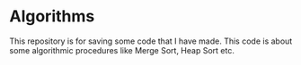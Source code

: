 # Algorithms
This repository is for saving some code that I have made. This code is about some algorithmic procedures like Merge Sort, Heap Sort etc.
